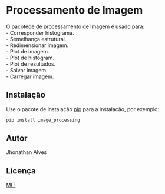# Processamento de Imagem

O pacotede de processamento de imagem é usado para:<br />
	- Corresponder histograma.<br />
	- Semelhança estrutural.<br />
	- Redimensionar imagem.<br />
	- Plot de imagem.<br />
	- Plot de histogram.<br />
	- Plot de resultados.<br />
	- Salvar imagem.<br />
	- Carregar imagem.<br />

## Instalação

Use o pacote de instalação [pip](https://pip.pypa.io/en/stable/) para a instalação, por exemplo:

```bash
pip install image_processing
```

## Autor
Jhonathan Alves

## Licença
[MIT](https://choosealicense.com/licenses/mit/)